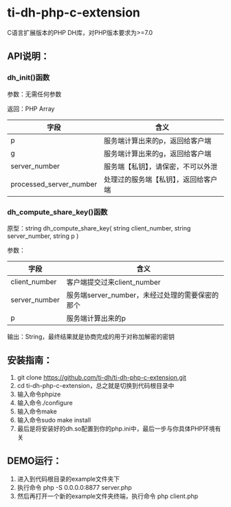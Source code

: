 # ti-dh-php-c-extension
C语言扩展版本的PHP DH库，对PHP版本要求为>=7.0

## API说明：

### dh_init()函数
参数：无需任何参数

返回：PHP Array

| 字段 | 含义 |
| ------------ | ------------ |
| p |服务端计算出来的p，返回给客户端 |
| g |服务端计算出来的g，返回给客户端 |
| server_number |服务端【私钥】，请保密，不可以外泄 |
| processed_server_number |处理过的服务端【私钥】，返回给客户端 |


### dh\_compute\_share\_key()函数
原型：string dh\_compute\_share\_key( string client_number, string server_number, string p )

参数：

| 字段 | 含义 |
| ------------ | ------------ |
| client_number |客户端提交过来client_number |
| server_number |服务端server_number，未经过处理的需要保密的那个 |
| p |服务端计算出来的p |

输出：String，最终结果就是协商完成的用于对称加解密的密钥


## 安装指南：
1. git clone https://github.com/ti-dh/ti-dh-php-c-extension.git
2. cd ti-dh-php-c-extension，总之就是切换到代码根目录中
3. 输入命令phpize
4. 输入命令./configure
5. 输入命令make
6. 输入命令sudo make install
7. 最后是将安装好的dh.so配置到你的php.ini中，最后一步与你具体PHP环境有关


## DEMO运行：
1. 进入到代码根目录的example文件夹下
2. 执行命令 php -S 0.0.0.0:8877 server.php
3. 然后再打开一个新的example文件夹终端，执行命令 php client.php

